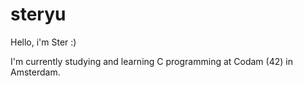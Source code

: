 # steryu
Hello, i'm Ster :)

I'm currently studying and learning C programming at Codam (42) in Amsterdam.

